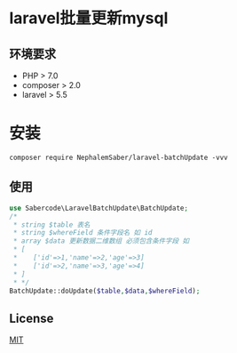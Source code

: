 # laravel批量更新mysql

## 环境要求
* PHP > 7.0
* composer > 2.0
* laravel > 5.5

# 安装
```
composer require NephalemSaber/laravel-batchUpdate -vvv
```

## 使用
```php
use Sabercode\LaravelBatchUpdate\BatchUpdate;
/*
 * string $table 表名
 * string $whereField 条件字段名 如 id 
 * array $data 更新数据二维数组 必须包含条件字段 如
 * [
 *    ['id'=>1,'name'=>2,'age'=>3]
 *    ['id'=>2,'name'=>3,'age'=>4]
 * ]
 * */
BatchUpdate::doUpdate($table,$data,$whereField);
```

## License
[MIT](LICENSE)

